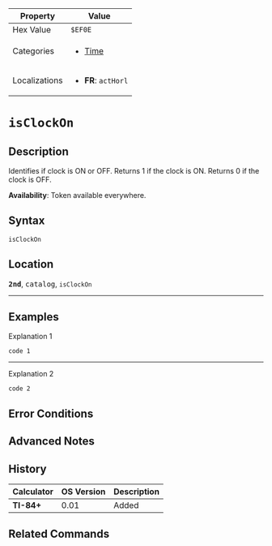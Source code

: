 | Property      | Value |
|---------------|-------|
| Hex Value     | `$EF0E`|
| Categories    | <ul><li>[Time](<../categories/Time.md>)</li></ul> |
| Localizations | <ul><li><b>FR</b>: `actHorl`</li></ul> |

# `isClockOn`

## Description
Identifies if clock is ON or OFF. Returns 1 if the clock is ON. Returns 0 if the clock is OFF.


<b>Availability</b>: Token available everywhere.

## Syntax
`isClockOn`

## Location
<tt><kbd><b>2nd</b></kbd></tt>, <kbd>catalog</kbd>, `isClockOn`
<hr>

## Examples

Explanation 1
```ti-basic
code 1
```
---
Explanation 2
```ti-basic
code 2
```

## Error Conditions


## Advanced Notes


## History
| Calculator | OS Version | Description |
|------------|------------|-------------|
| <b>TI-84+</b> | 0.01 | Added |

## Related Commands

